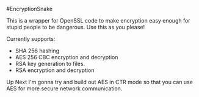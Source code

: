 #EncryptionSnake

This is a wrapper for OpenSSL code to make encryption easy enough for stupid people to be dangerous.
Use this as you please!


Currently supports:
<ul>
<li>SHA 256 hashing</li>
<li>AES 256 CBC encryption and decryption</li>
<li>RSA key generation to files.</li>
<li>RSA encryption and decryption</li>
</ul>

Up Next I'm gonna try and build out AES in CTR mode so that you can use AES for more secure network communication.
